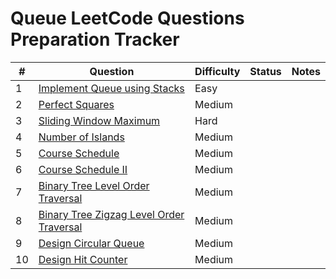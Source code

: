 # Queue LeetCode Questions Preparation Tracker

| #  | Question                                                                                      | Difficulty | Status   | Notes                                  |
|----|-----------------------------------------------------------------------------------------------|------------|----------|----------------------------------------|
| 1  | [Implement Queue using Stacks](https://leetcode.com/problems/implement-queue-using-stacks/)   | Easy       |        |                                        |
| 2  | [Perfect Squares](https://leetcode.com/problems/perfect-squares/)                             | Medium     |        |                                        |
| 3  | [Sliding Window Maximum](https://leetcode.com/problems/sliding-window-maximum/)               | Hard       |        |                                        |
| 4  | [Number of Islands](https://leetcode.com/problems/number-of-islands/)                         | Medium     |        |                                        |
| 5  | [Course Schedule](https://leetcode.com/problems/course-schedule/)                             | Medium     |        |                                        |
| 6  | [Course Schedule II](https://leetcode.com/problems/course-schedule-ii/)                       | Medium     |        |                                        |
| 7  | [Binary Tree Level Order Traversal](https://leetcode.com/problems/binary-tree-level-order-traversal/) | Medium |        |                                        |
| 8  | [Binary Tree Zigzag Level Order Traversal](https://leetcode.com/problems/binary-tree-zigzag-level-order-traversal/) | Medium |        |                                        |
| 9  | [Design Circular Queue](https://leetcode.com/problems/design-circular-queue/)                 | Medium     |        |                                        |
| 10 | [Design Hit Counter](https://leetcode.com/problems/design-hit-counter/)                       | Medium     |        |                                        |
